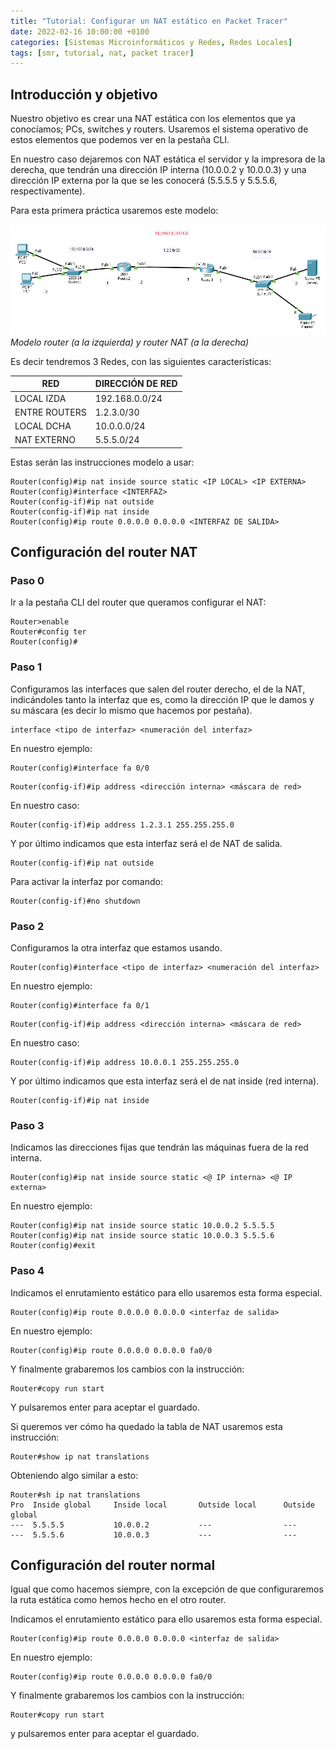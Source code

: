 ```yaml
---
title: "Tutorial: Configurar un NAT estático en Packet Tracer"
date: 2022-02-16 10:00:00 +0100
categories: [Sistemas Microinformáticos y Redes, Redes Locales]
tags: [smr, tutorial, nat, packet tracer]
---
```


## Introducción y objetivo

Nuestro objetivo es crear una NAT estática con los elementos que ya conocíamos; PCs, switches y routers. Usaremos el sistema operativo de estos elementos que podemos ver en la pestaña CLI.

En nuestro caso dejaremos con NAT estática el servidor y la impresora de la derecha, que tendrán una dirección IP interna (10.0.0.2 y 10.0.0.3) y una dirección IP externa por la que se les conocerá (5.5.5.5 y 5.5.5.6, respectivamente).

Para esta primera práctica usaremos este modelo:

![img-description](/assets/img/tutorial-nat-estatico-packet-tracer/esquemaDeRouterYRouterNat.png)
_Modelo router (a la izquierda) y router NAT (a la derecha)_

Es decir tendremos 3 Redes, con las siguientes características:

| RED |	DIRECCIÓN DE RED |
|---|---|
| LOCAL IZDA | 192.168.0.0/24 | 
| ENTRE ROUTERS | 1.2.3.0/30 |
| LOCAL DCHA | 10.0.0.0/24 |
| NAT EXTERNO | 5.5.5.0/24 |

Estas serán las instrucciones modelo a usar:

```console
Router(config)#ip nat inside source static <IP LOCAL> <IP EXTERNA>
Router(config)#interface <INTERFAZ>
Router(config-if)#ip nat outside
Router(config-if)#ip nat inside
Router(config)#ip route 0.0.0.0 0.0.0.0 <INTERFAZ DE SALIDA>
```

## Configuración del router NAT

### Paso 0

Ir a la pestaña CLI del router que queramos configurar el NAT:

```console
Router>enable
Router#config ter
Router(config)#
```

### Paso 1

Configuramos las interfaces que salen del router derecho, el de la NAT, indicándoles tanto la interfaz que es, como la dirección IP que le damos y su máscara (es decir lo mismo que hacemos por pestaña).

```console
interface <tipo de interfaz> <numeración del interfaz>
```

En nuestro ejemplo:

```console
Router(config)#interface fa 0/0
```

```console
Router(config-if)#ip address <dirección interna> <máscara de red>
```

En nuestro caso:

```console
Router(config-if)#ip address 1.2.3.1 255.255.255.0
```

Y por último indicamos que esta interfaz será el de NAT de salida.

```console
Router(config-if)#ip nat outside
```

Para activar la interfaz por comando:

```console
Router(config-if)#no shutdown
```

### Paso 2

Configuramos la otra interfaz que estamos usando.

```console
Router(config)#interface <tipo de interfaz> <numeración del interfaz>
```

En nuestro ejemplo:

```console
Router(config)#interface fa 0/1
```

```console
Router(config-if)#ip address <dirección interna> <máscara de red>
```

En nuestro caso:

```console
Router(config-if)#ip address 10.0.0.1 255.255.255.0
```

Y por último indicamos que esta interfaz será el de nat inside (red interna).

```console
Router(config-if)#ip nat inside
```

### Paso 3

Indicamos las direcciones fijas que tendrán las máquinas fuera de la red interna.

```console
Router(config)#ip nat inside source static <@ IP interna> <@ IP externa>
```

En nuestro ejemplo:

```console
Router(config)#ip nat inside source static 10.0.0.2 5.5.5.5
Router(config)#ip nat inside source static 10.0.0.3 5.5.5.6
Router(config)#exit
```

### Paso 4

Indicamos el enrutamiento estático para ello usaremos esta forma especial.

```console
Router(config)#ip route 0.0.0.0 0.0.0.0 <interfaz de salida>
```

En nuestro ejemplo:

```console
Router(config)#ip route 0.0.0.0 0.0.0.0 fa0/0
```

Y finalmente grabaremos los cambios con la instrucción:

```console
Router#copy run start
```

Y pulsaremos enter para aceptar el guardado.

Si queremos ver cómo ha quedado la tabla de NAT usaremos esta instrucción:

```console
Router#show ip nat translations
```

Obteniendo algo similar a esto:

```console
Router#sh ip nat translations
Pro  Inside global     Inside local       Outside local      Outside global
---  5.5.5.5           10.0.0.2           ---                ---
---  5.5.5.6           10.0.0.3           ---                ---
```

## Configuración del router normal

Igual que como hacemos siempre, con la excepción de que configuraremos la ruta estática como hemos hecho en el otro router.

Indicamos el enrutamiento estático para ello usaremos esta forma especial.

```console
Router(config)#ip route 0.0.0.0 0.0.0.0 <interfaz de salida>
```

En nuestro ejemplo:

```console
Router(config)#ip route 0.0.0.0 0.0.0.0 fa0/0
```

Y finalmente grabaremos los cambios con la instrucción:

```console
Router#copy run start
```

y pulsaremos enter para aceptar el guardado.
